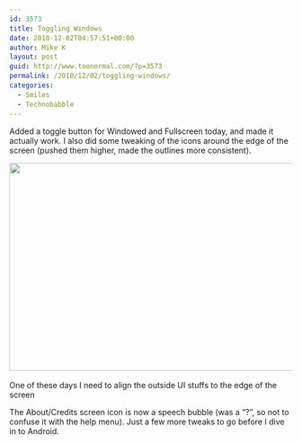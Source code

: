 ```yaml
---
id: 3573
title: Toggling Windows
date: 2010-12-02T04:57:51+00:00
author: Mike K
layout: post
guid: http://www.toonormal.com/?p=3573
permalink: /2010/12/02/toggling-windows/
categories:
  - Smiles
  - Technobabble
---
```

Added a toggle button for Windowed and Fullscreen today, and made it actually work. I also did some tweaking of the icons around the edge of the screen (pushed them higher, made the outlines more consistent).

<div id="attachment_3576" style="max-width: 650px" class="wp-caption aligncenter">
  <a href="/wp-content/uploads/2010/12/WindowMaximize1.jpg"><img src="/wp-content/uploads/2010/12/WindowMaximize1-640x370.jpg" alt="" title="WindowMaximize" width="640" height="370" class="size-large wp-image-3576" srcset="/wp-content/uploads/2010/12/WindowMaximize1-640x370.jpg 640w, /wp-content/uploads/2010/12/WindowMaximize1-450x260.jpg 450w" sizes="(max-width: 640px) 100vw, 640px" /></a>
  
  <p class="wp-caption-text">
    One of these days I need to align the outside UI stuffs to the edge of the screen
  </p>
</div>

The About/Credits screen icon is now a speech bubble (was a &#8220;?&#8221;, so not to confuse it with the help menu). Just a few more tweaks to go before I dive in to Android.